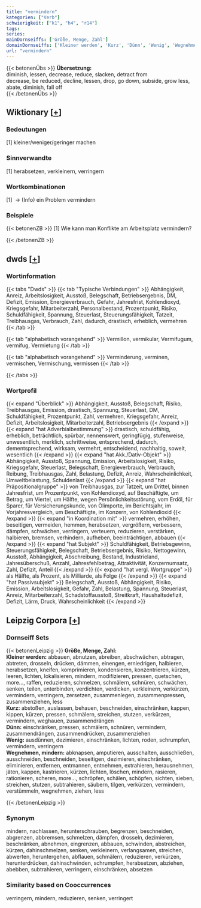 ```yaml
---
title: "vermindern"
kategorien: ["Verb"]
schwierigkeit: ["k1", "h4", "r14"]
tags:
series:
mainDornseiffs: ['Größe, Menge, Zahl']
domainDornseiffs: ['Kleiner werden', 'Kurz', 'Dünn', 'Wenig', 'Wegnehmen, mindern']
url: "vermindern"
---
```


{{< betonenÜbs >}}
**Übersetzung:**  
diminish, lessen, decrease, reduce, slacken, detract from  
decrease, be reduced, decline, lessen, drop, go down, subside, grow less, abate, diminish, fall off  
{{< /betonenÜbs >}}

## Wiktionary [[+](https://de.wiktionary.org/wiki/vermindern)]

### Bedeutungen
[1] kleiner/weniger/geringer machen  

### Sinnverwandte
[1] herabsetzen, verkleinern, verringern  

### Wortkombinationen
[1]  -> (Info) ein Problem vermindern  

### Beispiele
{{< betonenZB >}}
[1] Wie kann man Konflikte am Arbeitsplatz vermindern?  

{{< /betonenZB >}}


## dwds [[+](https://www.dwds.de/wb/vermindern)]

### Wortinformation
{{< tabs "Dwds" >}}
{{< tab "Typische Verbindungen" >}}
Abhängigkeit, Anreiz, Arbeitslosigkeit, Ausstoß, Belegschaft, Betriebsergebnis, DM, Defizit, Emission, Energieverbrauch, Gefahr, Jahresfrist, Kohlendioxyd, Kriegsgefahr, Mitarbeiterzahl, Personalbestand, Prozentpunkt, Risiko, Schuldfähigkeit, Spannung, Steuerlast, Steuerungsfähigkeit, Tatzeit, Treibhausgas, Verbrauch, Zahl, dadurch, drastisch, erheblich, vermehren
{{< /tab >}}

{{< tab "alphabetisch vorangehend" >}}
Vermillon, vermikular, Vermifugum, vermifug, Vermietung
{{< /tab >}}

{{< tab "alphabetisch vorangehend" >}}
Verminderung, verminen, vermischen, Vermischung, vermissen
{{< /tab >}}

{{< /tabs >}}

### Wortprofil
{{< expand "Überblick" >}} Abhängigkeit, Ausstoß, Belegschaft, Risiko, Treibhausgas, Emission, drastisch, Spannung, Steuerlast, DM, Schuldfähigkeit, Prozentpunkt, Zahl, vermehren, Kriegsgefahr, Anreiz, Defizit, Arbeitslosigkeit, Mitarbeiterzahl, Betriebsergebnis {{< /expand >}}
{{< expand "hat Adverbialbestimmung" >}} drastisch, schuldfähig, erheblich, beträchtlich, spürbar, nennenswert, geringfügig, stufenweise, unwesentlich, merklich, schrittweise, entsprechend, dadurch, dementsprechend, wirksam, vermehrt, entscheidend, nachhaltig, soweit, wesentlich {{< /expand >}}
{{< expand "hat Akk./Dativ-Objekt" >}} Abhängigkeit, Ausstoß, Spannung, Emission, Arbeitslosigkeit, Risiko, Kriegsgefahr, Steuerlast, Belegschaft, Energieverbrauch, Verbrauch, Reibung, Treibhausgas, Zahl, Belastung, Defizit, Anreiz, Wahrscheinlichkeit, Umweltbelastung, Schuldenlast {{< /expand >}}
{{< expand "hat Präpositionalgruppe" >}} von Treibhausgas, zur Tatzeit, um Drittel, binnen Jahresfrist, um Prozentpunkt, von Kohlendioxyd, auf Beschäftigte, um Betrag, um Viertel, um Hälfte, wegen Persönlichkeitsstörung, vom Erdöl, für Sparer, für Versicherungskunde, von Ölimporte, im Berichtsjahr, im Vorjahresvergleich, um Beschäftigte, im Konzern, von Kohlendioxid {{< /expand >}}
{{< expand "in Koordination mit" >}} vermehren, erhöhen, beseitigen, vermeiden, hemmen, herabsetzen, vergrößern, verbessern, dämpfen, schwächen, verringern, verteuern, reduzieren, verstärken, halbieren, bremsen, verhindern, aufheben, beeinträchtigen, abbauen {{< /expand >}}
{{< expand "hat Subjekt" >}} Schuldfähigkeit, Betriebsgewinn, Steuerungsfähigkeit, Belegschaft, Betriebsergebnis, Risiko, Nettogewinn, Ausstoß, Abhängigkeit, Abschreibung, Bestand, Industrieland, Jahresüberschuß, Anzahl, Jahresfehlbetrag, Attraktivität, Konzernumsatz, Zahl, Defizit, Anteil {{< /expand >}}
{{< expand "hat vergl. Wortgruppe" >}} als Hälfte, als Prozent, als Milliarde, als Folge {{< /expand >}}
{{< expand "hat Passivsubjekt" >}} Belegschaft, Ausstoß, Abhängigkeit, Risiko, Emission, Arbeitslosigkeit, Gefahr, Zahl, Belastung, Spannung, Steuerlast, Anreiz, Mitarbeiterzahl, Schadstoffausstoß, Streitkraft, Haushaltsdefizit, Defizit, Lärm, Druck, Wahrscheinlichkeit {{< /expand >}}

## Leipzig Corpora [[+](https://corpora.uni-leipzig.de/en/res?word=vermindern&corpusId=deu_newscrawl-public_2018)]

### Dornseiff Sets
{{< betonenLeipzig >}}
**Größe, Menge, Zahl:**  
**Kleiner werden:** abbauen, abnutzen, abreiben, abschwächen, abtragen, abtreten, drosseln, drücken, dämmen, einengen, erniedrigen, halbieren, herabsetzen, kneifen, komprimieren, kondensieren, konzentrieren, kürzen, leeren, lichten, lokalisieren, mindern, modifizieren, pressen, quetschen, more..., raffen, reduzieren, schmelzen, schmälern, schnüren, schwächen, senken, teilen, unterbinden, verdichten, verdicken, verkleinern, verkürzen, vermindern, verringern, zersetzen, zusammenlegen, zusammenpressen, zusammenziehen, less  
**Kurz:** abstoßen, auslassen, behauen, beschneiden, einschränken, kappen, kippen, kürzen, pressen, schmälern, streichen, stutzen, verkürzen, vermindern, weghauen, zusammendrängen  
**Dünn:** einschränken, pressen, schmälern, schnüren, vermindern, zusammendrängen, zusammendrücken, zusammenziehen  
**Wenig:** ausdünnen, dezimieren, einschränken, lichten, roden, schrumpfen, vermindern, verringern  
**Wegnehmen, mindern:** abknapsen, amputieren, ausschalten, ausschließen, ausschneiden, beschneiden, beseitigen, dezimieren, einschränken, eliminieren, entfernen, entmannen, entnehmen, extrahieren, herausnehmen, jäten, kappen, kastrieren, kürzen, lichten, löschen, mindern, rasieren, rationieren, scheren, more..., schröpfen, schälen, schöpfen, sichten, sieben, streichen, stutzen, subtrahieren, säubern, tilgen, verkürzen, vermindern, verstümmeln, wegnehmen, ziehen, less  

{{< /betonenLeipzig >}}

### Synonym
mindern, nachlassen, herunterschrauben, begrenzen, beschneiden, abgrenzen, abbremsen, schmelzen, dämpfen, drosseln, dezimieren, beschränken, abnehmen, eingrenzen, abbauen, schwinden, abstreichen, kürzen, dahinschmelzen, senken, verkleinern, verlangsamen, streichen, abwerten, heruntergehen, abflauen, schmälern, reduzieren, verkürzen, herunterdrücken, dahinschwinden, schrumpfen, herabsetzen, abziehen, abebben, subtrahieren, verringern, einschränken, absetzen


### Similarity based on Cooccurrences
verringern, mindern, reduzieren, senken, verringert

